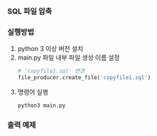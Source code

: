 ### SQL 파일 압축 

### 실행방법
1. python 3 이상 버전 설치
2. main.py 파일 내부 파일 생성 이름 설정
   ```python
   # 'copyfile1.sql' 변경
   file_producer.create_file('copyfile1.sql')
   ```
3. 명령어 실행
   ```python
   python3 main.py
   ```

### 출력 예제
